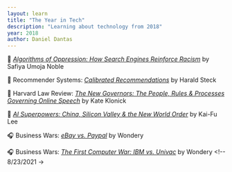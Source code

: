 ```yaml
---
layout: learn
title: "The Year in Tech"
description: "Learning about technology from 2018"
year: 2018
author: Daniel Dantas
---
```


📕 *[Algorithms of Oppression: How Search Engines Reinforce Racism](https://en.wikipedia.org/wiki/Algorithms_of_Oppression)* by Safiya Umoja Noble <!-- 4/8/2024 -->

📄 Recommender Systems: [_Calibrated Recommendations_](https://dl.acm.org/doi/abs/10.1145/3240323.3240372) by Harald Steck <!-- 3/27/2024 -->

📄 Harvard Law Review: _[The New Governors: The People, Rules & Processes Governing Online Speech](https://harvardlawreview.org/print/vol-131/the-new-governors-the-people-rules-and-processes-governing-online-speech/)_ by Kate Klonick <!-- 3/27/2024 -->

📕 [*AI Superpowers: China, Silicon Valley & the New World Order*](https://en.wikipedia.org/wiki/AI_Superpowers) by Kai-Fu Lee <!-- 10/7/2023 -->

🎧 Business Wars: _[eBay vs. Paypal](https://wondery.com/shows/business-wars/season/6/)_ by Wondery <!-- 9/16/2021 -->

🎧 Business Wars: _[The First Computer War: IBM vs. Univac](https://wondery.com/shows/business-wars/season/4/)_ by Wondery <!-- 8/23/2021 ->




